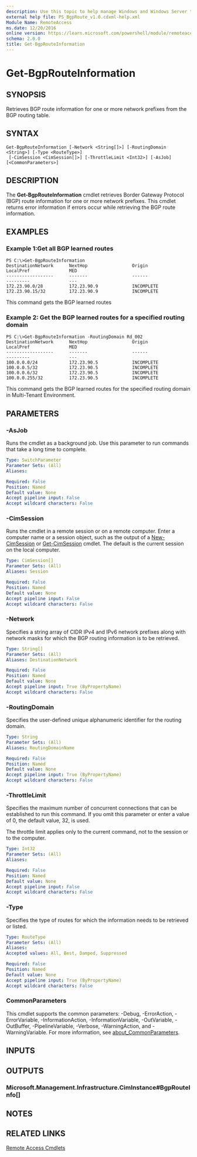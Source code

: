 ```yaml
---
description: Use this topic to help manage Windows and Windows Server technologies with Windows PowerShell.
external help file: PS_BgpRoute_v1.0.cdxml-help.xml
Module Name: RemoteAccess
ms.date: 12/20/2016
online version: https://learn.microsoft.com/powershell/module/remoteaccess/get-bgprouteinformation?view=windowsserver2019-ps&wt.mc_id=ps-gethelp
schema: 2.0.0
title: Get-BgpRouteInformation
---
```


# Get-BgpRouteInformation

## SYNOPSIS
Retrieves BGP route information for one or more network prefixes from the BGP routing table.

## SYNTAX

```
Get-BgpRouteInformation [-Network <String[]>] [-RoutingDomain <String>] [-Type <RouteType>]
 [-CimSession <CimSession[]>] [-ThrottleLimit <Int32>] [-AsJob] [<CommonParameters>]
```

## DESCRIPTION
The **Get-BgpRouteInformation** cmdlet retrieves Border Gateway Protocol (BGP) route information for one or more network prefixes.
This cmdlet returns error information if errors occur while retrieving the BGP route information.

## EXAMPLES

### Example 1:Get all BGP learned routes
```
PS C:\>Get-BgpRouteInformation
DestinationNetwork      NextHop                 Origin                  LocalPref               MED
------------------      -------                 ------                  ---------               ---
172.23.90.0/28          172.23.90.9             INCOMPLETE
172.23.90.15/32         172.23.90.9             INCOMPLETE
```

This command gets the BGP learned routes

### Example 2: Get the BGP learned routes for a specified routing domain
```
PS C:\>Get-BgpRouteInformation -RoutingDomain Rd_002
DestinationNetwork      NextHop                 Origin                  LocalPref               MED
------------------      -------                 ------                  ---------               ---
100.0.0.0/24            172.23.90.5             INCOMPLETE
100.0.0.5/32            172.23.90.5             INCOMPLETE
100.0.0.6/32            172.23.90.5             INCOMPLETE
100.0.0.255/32          172.23.90.5             INCOMPLETE
```

This command gets the BGP learned routes for the specified routing domain in Multi-Tenant Environment.

## PARAMETERS

### -AsJob
Runs the cmdlet as a background job. Use this parameter to run commands that take a long time to complete.

```yaml
Type: SwitchParameter
Parameter Sets: (All)
Aliases: 

Required: False
Position: Named
Default value: None
Accept pipeline input: False
Accept wildcard characters: False
```

### -CimSession
Runs the cmdlet in a remote session or on a remote computer.
Enter a computer name or a session object, such as the output of a [New-CimSession](https://go.microsoft.com/fwlink/p/?LinkId=227967) or [Get-CimSession](https://go.microsoft.com/fwlink/p/?LinkId=227966) cmdlet.
The default is the current session on the local computer.

```yaml
Type: CimSession[]
Parameter Sets: (All)
Aliases: Session

Required: False
Position: Named
Default value: None
Accept pipeline input: False
Accept wildcard characters: False
```

### -Network
Specifies a string array of CIDR IPv4 and IPv6 network prefixes along with network masks for which the BGP routing information is to be retrieved.

```yaml
Type: String[]
Parameter Sets: (All)
Aliases: DestinationNetwork

Required: False
Position: Named
Default value: None
Accept pipeline input: True (ByPropertyName)
Accept wildcard characters: False
```

### -RoutingDomain
Specifies the user-defined unique alphanumeric identifier for the routing domain.

```yaml
Type: String
Parameter Sets: (All)
Aliases: RoutingDomainName

Required: False
Position: Named
Default value: None
Accept pipeline input: True (ByPropertyName)
Accept wildcard characters: False
```

### -ThrottleLimit
Specifies the maximum number of concurrent connections that can be established to run this command.
If you omit this parameter or enter a value of 0, the default value, 32, is used.

The throttle limit applies only to the current command, not to the session or to the computer.

```yaml
Type: Int32
Parameter Sets: (All)
Aliases: 

Required: False
Position: Named
Default value: None
Accept pipeline input: False
Accept wildcard characters: False
```

### -Type
Specifies the type of routes for which the information needs to be retrieved or listed.

```yaml
Type: RouteType
Parameter Sets: (All)
Aliases: 
Accepted values: All, Best, Damped, Suppressed

Required: False
Position: Named
Default value: None
Accept pipeline input: True (ByPropertyName)
Accept wildcard characters: False
```

### CommonParameters
This cmdlet supports the common parameters: -Debug, -ErrorAction, -ErrorVariable, -InformationAction, -InformationVariable, -OutVariable, -OutBuffer, -PipelineVariable, -Verbose, -WarningAction, and -WarningVariable. For more information, see [about_CommonParameters](https://go.microsoft.com/fwlink/?LinkID=113216).

## INPUTS

## OUTPUTS

### Microsoft.Management.Infrastructure.CimInstance#BgpRouteInfo[]

## NOTES

## RELATED LINKS

[Remote Access Cmdlets](./remoteaccess.md)

